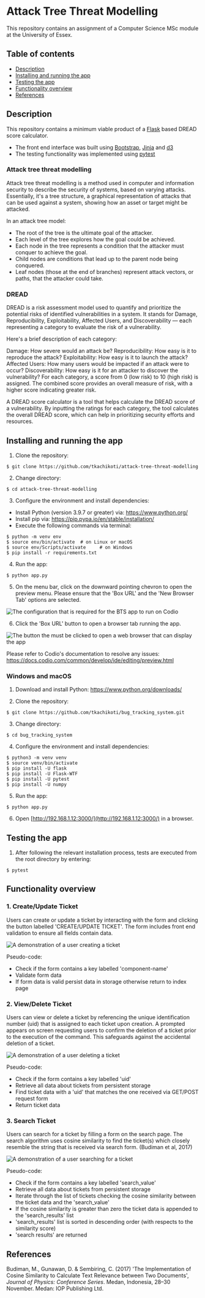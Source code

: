 # Attack Tree Threat Modelling

This repository contains an assignment of a Computer Science MSc module at the University of Essex.

## Table of contents

- [Description](#description)
- [Installing and running the app](#installing-and-running-the-app)
- [Testing the app](#testing-the-app)
- [Functionality overview](#functionality-overview)
- [References](#references)

## Description

This repository contains a minimum viable product of a [Flask](https://github.com/pallets/flask) based DREAD score calculator.
- The front end interface was built using [Bootstrap](https://github.com/twbs/bootstrap), [Jinja](https://github.com/pallets/jinja) and [d3](https://github.com/d3/d3)
- The testing functionality was implemented using [pytest](https://github.com/pytest-dev/pytest)

### Attack tree threat modelling
Attack tree threat modelling is a method used in computer and information security to describe the security of systems, based on varying attacks. Essentially, it's a tree structure, a graphical representation of attacks that can be used against a system, showing how an asset or target might be attacked.

In an attack tree model:

- The root of the tree is the ultimate goal of the attacker.
- Each level of the tree explores how the goal could be achieved.
- Each node in the tree represents a condition that the attacker must conquer to achieve the goal.
- Child nodes are conditions that lead up to the parent node being conquered.
- Leaf nodes (those at the end of branches) represent attack vectors, or paths, that the attacker could take.

### DREAD

DREAD is a risk assessment model used to quantify and prioritize the potential risks of identified vulnerabilities in a system. It stands for Damage, Reproducibility, Exploitability, Affected Users, and Discoverability — each representing a category to evaluate the risk of a vulnerability.

Here's a brief description of each category:

Damage: How severe would an attack be?
Reproducibility: How easy is it to reproduce the attack?
Exploitability: How easy is it to launch the attack?
Affected Users: How many users would be impacted if an attack were to occur?
Discoverability: How easy is it for an attacker to discover the vulnerability?
For each category, a score from 0 (low risk) to 10 (high risk) is assigned. The combined score provides an overall measure of risk, with a higher score indicating greater risk.

A DREAD score calculator is a tool that helps calculate the DREAD score of a vulnerability. By inputting the ratings for each category, the tool calculates the overall DREAD score, which can help in prioritizing security efforts and resources.

## Installing and running the app

1. Clone the repository:

```
$ git clone https://github.com/tkachikoti/attack-tree-threat-modelling
```

2. Change directory:

```
$ cd attack-tree-threat-modelling
```

3. Configure the environment and install dependencies:

- Install Python (version 3.9.7 or greater) via: https://www.python.org/
- Install pip via: https://pip.pypa.io/en/stable/installation/
- Execute the following commands via terminal:
```
$ python -m venv env
$ source env/bin/activate  # on Linux or macOS
$ source env/Scripts/activate     # on Windows
$ pip install -r requirements.txt
```

4. Run the app:

```
$ python app.py
```

5. On the menu bar, click on the downward pointing chevron to open the preview menu. Please ensure that the 'Box URL' and the 'New Browser Tab' options are selected.

![The configuration that is required for the BTS app to run on Codio](https://tkachikoti-cloud-object-storage.ams3.digitaloceanspaces.com/images/github/bug-tracking-system/codio_config_1.png)

6. Click the 'Box URL' button to open a browser tab running the app.

![The button the must be clicked to open a web browser that can display the app](https://tkachikoti-cloud-object-storage.ams3.digitaloceanspaces.com/images/github/bug-tracking-system/codio_config_2.png)

Please refer to Codio's documentation to resolve any issues:
https://docs.codio.com/common/develop/ide/editing/preview.html

### Windows and macOS

1. Download and install Python: https://www.python.org/downloads/

2. Clone the repository:

```
$ git clone https://github.com/tkachikoti/bug_tracking_system.git
```

3. Change directory:

```
$ cd bug_tracking_system
```

4. Configure the environment and install dependencies:

```
$ python3 -m venv venv
$ source venv/bin/activate
$ pip install -U flask
$ pip install -U Flask-WTF
$ pip install -U pytest
$ pip install -U numpy
```

5. Run the app:

```
$ python app.py
```

6. Open [http://192.168.1.12:3000/](http://192.168.1.12:3000/) in a browser.

## Testing the app

1. After following the relevant installation process, tests are executed from the root directory by entering:

```
$ pytest
```

## Functionality overview


### 1. Create/Update Ticket

Users can create or update a ticket by interacting with the form and clicking the button labelled 'CREATE/UPDATE TICKET'. The form includes front end validation to ensure all fields contain data.

![A demonstration of a user creating a ticket](https://tkachikoti-cloud-object-storage.ams3.digitaloceanspaces.com/images/github/bug-tracking-system/bts_create_page.gif)

Pseudo-code:

- Check if the form contains a key labelled 'component-name'
- Validate form data
- If form data is valid persist data in storage otherwise return to index page


### 2. View/Delete Ticket

Users can view or delete a ticket by referencing the unique identification number (uid) that is assigned to each ticket upon creation. A prompted appears on screen requesting users to confirm the deletion of a ticket prior to the execution of the command. This safeguards against the accidental deletion of a ticket.

![A demonstration of a user deleting a ticket](https://tkachikoti-cloud-object-storage.ams3.digitaloceanspaces.com/images/github/bug-tracking-system/bts_delete_page.gif)

Pseudo-code:

- Check if the form contains a key labelled 'uid'
- Retrieve all data about tickets from persistent storage
- Find ticket data with a 'uid' that matches the one received via GET/POST request form
- Return ticket data

### 3. Search Ticket

Users can search for a ticket by filling a form on the search page. The search algorithm uses cosine similarity to find the ticket(s) which closely resemble the string that is received via search form. (Budiman et al, 2017)

![A demonstration of a user searching for a ticket](https://tkachikoti-cloud-object-storage.ams3.digitaloceanspaces.com/images/github/bug-tracking-system/bts_search_page.gif)

Pseudo-code:

- Check if the form contains a key labelled 'search_value'
- Retrieve all data about tickets from persistent storage
- Iterate through the list of tickets checking the cosine similarity between the ticket data and the 'search_value'
- If the cosine similarity is greater than zero the ticket data is appended to the 'search_results' list
- 'search_results' list is sorted in descending order (with respects to the similarity score)
- 'search results' are returned

## References


Budiman, M., Gunawan, D. & Sembiring, C. (2017) 'The Implementation of Cosine Similarity to Calculate Text Relevance between Two Documents', *Journal of Physics: Conference Series*. Medan, Indonesia, 28–30 November. Medan: IOP Publishing Ltd.